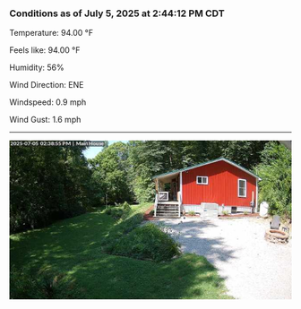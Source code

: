 ### Conditions as of July 5, 2025 at 2:44:12 PM CDT 

Temperature: 94.00 &deg;F

Feels like: 94.00 &deg;F

Humidity: 56%

Wind Direction: ENE

Windspeed: 0.9 mph

Wind Gust: 1.6 mph

---

<img src="./images/latest.jpeg"/>

